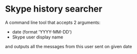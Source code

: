Skype history searcher
======
A command line tool that accepts 2 arguments:
* date (format 'YYYY-MM-DD')
* Skype user display name

and outputs all the messages from this user sent on given date
